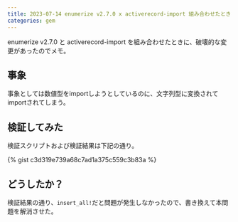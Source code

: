 ```yaml
---
title: 2023-07-14 enumerize v2.7.0 x activerecord-import 組み合わせたときの破壊的な変更
categories: gem
---
```


enumerize v2.7.0 と activerecord-import を組み合わせたときに、破壊的な変更があったのでメモ。

## 事象

事象としては数値型をimportしようとしているのに、文字列型に変換されてimportされてしまう。

## 検証してみた

検証スクリプトおよび検証結果は下記の通り。

{% gist c3d319e739a68c7ad1a375c559c3b83a %}

## どうしたか？

検証結果の通り、`insert_all!`だと問題が発生しなかったので、書き換えて本問題を解消させた。
